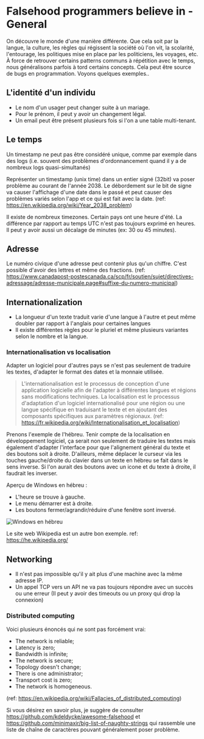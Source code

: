 # Falsehood programmers believe in - General

On découvre le monde d'une manière différente. Que cela soit par la langue, la culture, les règles qui régissent la société où l'on vit, la scolarité, l'entourage, les politiques mise en place par les politiciens, les voyages, etc. À force de retrouver certains patterns communs à répétition avec le temps, nous généralisons parfois à tord certains concepts. Cela peut être source de bugs en programmation. Voyons quelques exemples..

## L'identité d'un individu
- Le nom d'un usager peut changer suite à un mariage.
- Pour le prénom, il peut y avoir un changement légal.
- Un email peut être présent plusieurs fois si l'on a une table multi-tenant.

## Le temps
Un timestamp ne peut pas être considéré unique, comme par exemple dans des logs (i.e. souvent des problèmes d'ordonnancement quand il y a de nombreux logs quasi-simultanés)

Représenter un timestamp (unix time) dans un entier signé (32bit) va poser problème au courant de l'année 2038. Le débordement sur le bit de signe va causer l'affichage d'une date dans le passé et peut causer des problèmes variés selon l'app et ce qui est fait avec la date. (ref: https://en.wikipedia.org/wiki/Year_2038_problem)

Il existe de nombreux timezones. Certain pays ont une heure d'été. La différence par rapport au temps UTC n'est pas toujours exprimé en heures. Il peut y avoir aussi un décalage de minutes (ex: 30 ou 45 minutes).

## Adresse

Le numéro civique d'une adresse peut contenir plus qu'un chiffre. C'est possible d'avoir des lettres et même des fractions.
(ref: https://www.canadapost-postescanada.ca/scp/fr/soutien/sujet/directives-adressage/adresse-municipale.page#suffixe-du-numero-municipal)

## Internationalization

- La longueur d'un texte traduit varie d'une langue à l'autre et peut même doubler par rapport à l'anglais pour certaines langues
- Il existe différentes règles pour le pluriel et même plusieurs variantes selon le nombre et la langue.

### Internationalisation vs localisation

Adapter un logiciel pour d'autres pays se n'est pas seulement de traduire les textes, d'adapter le format des dates et la monnaie utilisée.

> L'internationalisation est le processus de conception d'une application logicielle afin de l'adapter à différentes langues et régions sans modifications techniques. La localisation est le processus d'adaptation d'un logiciel internationalisé pour une région ou une langue spécifique en traduisant le texte et en ajoutant des composants spécifiques aux paramètres régionaux.
(ref: https://fr.wikipedia.org/wiki/Internationalisation_et_localisation)

Prenons l'exemple de l'hébreu. Tenir compte de la localisation en développement logiciel, ça serait non seulement de traduire les textes mais également d'adapter l'interface pour que l'alignement général du texte et des boutons soit à droite. D'ailleurs, même déplacer le curseur via les touches gauche/droite du clavier dans un texte en hébreu se fait dans le sens inverse. Si l'on aurait des boutons avec un icone et du texte à droite, il faudrait les inverser.

Aperçu de Windows en hébreu :

- L'heure se trouve à gauche.
- Le menu démarrer est à droite.
- Les boutons fermer/agrandir/réduire d'une fenêtre sont inversé.

![Windows en hébreu](https://ia802905.us.archive.org/33/items/WinVistaSP2AIOHebrew/Windows_Vista_Desktop.png)

Le site web Wikipedia est un autre bon exemple. ref: https://he.wikipedia.org/

## Networking
- Il n'est pas impossible qu'il y ait plus d'une machine avec la même adresse IP.
- Un appel TCP vers un API ne va pas toujours répondre avec un succès ou une erreur (Il peut y avoir des timeouts ou un proxy qui drop la connexion)

### Distributed computing

Voici plusieurs énoncés qui ne sont pas forcément vrai:

- The network is reliable;
- Latency is zero;
- Bandwidth is infinite;
- The network is secure;
- Topology doesn't change;
- There is one administrator;
- Transport cost is zero;
- The network is homogeneous.

(ref: https://en.wikipedia.org/wiki/Fallacies_of_distributed_computing)

Si vous désirez en savoir plus, je suggère de consulter https://github.com/kdeldycke/awesome-falsehood et https://github.com/minimaxir/big-list-of-naughty-strings qui rassemble une liste de chaîne de caractères pouvant généralement poser problème.

